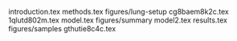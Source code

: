 introduction.tex
methods.tex
figures/lung-setup
cg8baem8k2c.tex
1qlutd802m.tex
model.tex
figures/summary
model2.tex
results.tex
figures/samples
gthutie8c4c.tex